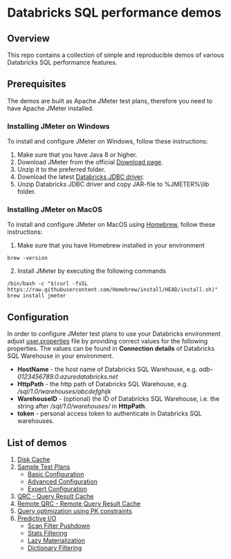 # Databricks SQL performance demos

## Overview
This repo contains a collection of simple and reproducible demos of various Databricks SQL performance features.

## Prerequisites
The demos are built as Apache JMeter test plans, therefore you need to have Apache JMeter installed.

### Installing JMeter on Windows
To install and configure JMeter on Windows, follow these instructions:
1. Make sure that you have Java 8 or higher.
2. Download JMeter from the official [Download page](https://jmeter.apache.org/download_jmeter.cgi).
3. Unzip it to the preferred folder.
4. Download the latest [Databricks JDBC driver](https://www.databricks.com/spark/jdbc-drivers-download).
5. Unzip Databricks JDBC driver and copy JAR-file to %JMETER%\lib folder.

### Installing JMeter on MacOS
To install and configure JMeter on MacOS using [Homebrew](https://brew.sh/), follow these instructions:
1. Make sure that you have Homebrew installed in your environment
```shell
brew -version
```
2. Install JMeter by executing the following commands
```shell
/bin/bash -c "$(curl -fsSL https://raw.githubusercontent.com/Homebrew/install/HEAD/install.sh)"
brew install jmeter
```

## Configuration
In order to configure JMeter test plans to use your Databricks environment adjust [user.properties](user.properties) file by providing correct values for the following properties. The values can be found in **Connection details** of Databricks SQL Warehouse in your environment.
- **HostName** - the host name of Databricks SQL Warehouse, e.g. _adb-0123456789.0.azuredatabricks.net_
- **HttpPath** - the http path of Databricks SQL Warehouse, e.g. _/sql/1.0/warehouses/abcdefghijk_
- **WarehouseID** - (optional) the ID of Databricks SQL Warehouse, i.e. the string after _/sql/1.0/warehouses/_ in **HttpPath**.
- **token** - personal access token to authenticate in Databricks SQL warehouses.


## List of demos
1. [Disk Cache](1.%20Disk%20Cache/)
2. [Sample Test Plans](2.%20Sample%20Test%20Plans/)
    - [Basic Configuration](2.%20Sample%20Test%20Plans/Basic%20Configuration/)
    - [Advanced Configuration](2.%20Sample%20Test%20Plans/Advanced%20Configuration/)
    - [Expert Configuration](2.%20Sample%20Test%20Plans/Expert%20Configuration/)
3. [QRC - Query Result Cache](3.%20QRC/)
4. [Remote QRC - Remote Query Result Cache](4.%20Remote%20QRC/)
5. [Query optimization using PK constraints](5.%20Query%20optimization%20using%20PK/)
6. [Predictive I/O](6.%20Predictive%20IO/)
    - [Scan Filter Pushdown](6.%20Predictive%20IO/6.1.%20Scan%20Filter%20Pushdown/)
    - [Stats Filtering](6.%20Predictive%20IO/6.2.%20Stats%20Filtering/)
    - [Lazy Materialization](6.%20Predictive%20IO/6.3.%20Lazy%20Materialization/)
    - [Dictionary Filtering](6.%20Predictive%20IO/6.4.%20Dictionary%20Filtering/)

